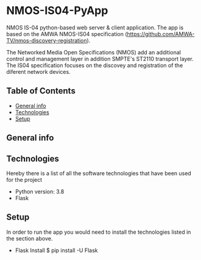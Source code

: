 # NMOS-IS04-PyApp

NMOS IS-04 python-based web server & client application.
The app is based on the AMWA NMOS-IS04 specification (https://github.com/AMWA-TV/nmos-discovery-registration).

The Networked Media Open Specifications (NMOS) add an additional control and management layer in addition SMPTE's ST2110 transport layer. The IS04 specification focuses on the discovey and registration of the diferent network devices.

## Table of Contents
* [General info](#general-info)
* [Technologies](#technologies)
* [Setup](#setup)

## General info

## Technologies
Hereby there is a list of all the software technologies that have been used for the project
* Python version: 3.8
* Flask

## Setup
In order to run the app you would need to install the technologies listed in the section above.

* Flask Install
$ pip install -U Flask
